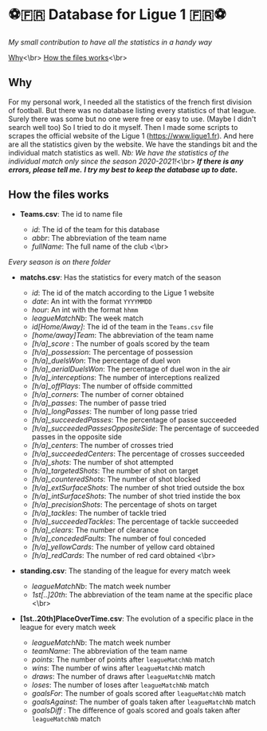 # :soccer::fr: Database for Ligue 1 :fr::soccer:
*My small contribution to have all the statistics in a handy way*

[Why](#why)<\br>
[How the files works](#how-the-files-works)<\br>

## Why
For my personal work, I needed all the statistics of the french first division of football. But there was no database listing every  statistics of that league. Surely there was some but no one were free or easy to use. (Maybe I didn't search well too)
So I tried to do it myself.
Then I made some scripts to scrapes the official website of the Ligue 1 (https://www.ligue1.fr).
And here are all the statistics given by the website. We have the standings bit and the individual match statistics as well.
*Nb: We have the statistics of the individual match only since the season 2020-2021!*<\br>
***If there is any errors, please tell me.***
***I try my best to keep the database up to date.***

## How the files works
- **Teams.csv**: The id to name file

	- *id*: The id of the team for this database
	- *abbr*: The abbreviation of the team name
	- *fullName*: The full name of the club
<\br>

*Every season is on there folder*
- **matchs.csv**: Has the statistics for every match of the season

	- *id*: The id of the match according to the Ligue 1 website
	- *date*: An int with the format `YYYYMMDD`
	- *hour*: An int with the format `hhmm`
	- *leagueMatchNb*: The week match
	- *id[Home/Away]*: The id of the team in the `Teams.csv` file
	- *\[home/away]Team*: The abbreviation of the team name
	- *\[h/a]_score* : The number of goals scored by the team
	- *\[h/a]_possession*: The percentage of possession
	- *\[h/a]_duelsWon*: The percentage of duel won
	- *\[h/a]_aerialDuelsWon*: The percentage of duel won in the air
	- *\[h/a]_interceptions*: The number of interceptions realized
	- *\[h/a]_offPlays*: The number of offside committed
	- *\[h/a]_corners*: The number of corner obtained
	- *\[h/a]_passes*: The number of passe tried
	- *\[h/a]_longPasses*: The number of long passe tried
	- *\[h/a]_succeededPasses*: The percentage of passe succeeded
	- *\[h/a]_succeededPassesOppositeSide*: The percentage of succeeded passes in the opposite side
	- *\[h/a]_centers*: The number of crosses tried
	- *\[h/a]_succeededCenters*: The percentage of crosses succeeded
	- *\[h/a]_shots*: The number of shot attempted
	- *\[h/a]_targetedShots*: The number of shot on target
	- *\[h/a]_counteredShots*: The number of shot blocked
	- *\[h/a]_extSurfaceShots*: The number of shot tried outside the box
	- *\[h/a]_intSurfaceShots*: The number of shot tried instide the box
	- *\[h/a]_precisionShots*: The percentage of shots on target
	- *\[h/a]_tackles*: The number of tackle tried
	- *\[h/a]_succeededTackles*: The percentage of tackle succeeded
	- *\[h/a]_clears*: The number of clearance
	- *\[h/a]_concededFaults*: The number of foul conceded
	- *\[h/a]_yellowCards*: The number of yellow card obtained
	- *\[h/a]_redCards*: The number of red card obtained
<\br>
- **standing.csv**: The standing of the league for every match week

	- *leagueMatchNb*: The match week number
	- *1st[..]20th*: The abbreviation of the team name at the specific place
<\br>
- **[1st..20th]PlaceOverTime.csv**: The evolution of a specific place in the league for every match week

	- *leagueMatchNb*: The match week number
	- *teamName*: The abbreviation of the team name
	- *points*: The number of points after `leagueMatchNb` match
	- *wins*: The number of wins after `leagueMatchNb` match
	- *draws*: The number of draws after `leagueMatchNb` match
	- *loses*: The number of loses after `leagueMatchNb` match
	- *goalsFor*: The number of goals scored after `leagueMatchNb` match
	- *goalsAgainst*: The number of goals taken after `leagueMatchNb` match
	- *goalsDiff* : The difference of goals scored and goals taken after `leagueMatchNb` match
